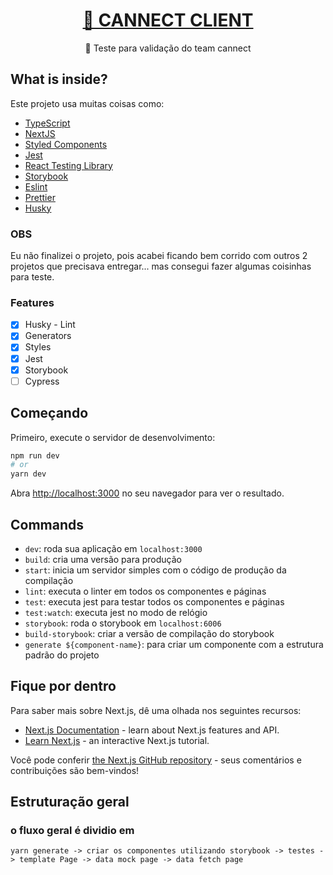 <h1 align="center">
    <a href="https://www.cannect.life/">🔗 CANNECT CLIENT</a>
</h1>
<p align="center">🚀 Teste para validação do team cannect </p>

## What is inside?

Este projeto usa muitas coisas como:

- [TypeScript](https://www.typescriptlang.org/)
- [NextJS](https://nextjs.org/)
- [Styled Components](https://styled-components.com/)
- [Jest](https://jestjs.io/)
- [React Testing Library](https://testing-library.com/docs/react-testing-library/intro)
- [Storybook](https://storybook.js.org/)
- [Eslint](https://eslint.org/)
- [Prettier](https://prettier.io/)
- [Husky](https://github.com/typicode/husky)


### OBS

Eu não finalizei o projeto, pois acabei ficando bem corrido com outros 2 projetos que precisava
entregar... mas consegui fazer algumas coisinhas para teste.

### Features

- [x] Husky - Lint
- [x] Generators
- [x] Styles
- [X] Jest
- [X] Storybook
- [ ] Cypress

## Começando

Primeiro, execute o servidor de desenvolvimento:

```bash
npm run dev
# or
yarn dev
```

Abra [http://localhost:3000](http://localhost:3000) no seu navegador para ver o resultado.


## Commands

- `dev`: roda sua aplicação em `localhost:3000`
- `build`: cria uma versão para produção
- `start`: inicia um servidor simples com o código de produção da compilação
- `lint`: executa o linter em todos os componentes e páginas
- `test`: executa jest para testar todos os componentes e páginas
- `test:watch`: executa jest no modo de relógio
- `storybook`: roda o storybook em `localhost:6006`
- `build-storybook`: criar a versão de compilação do storybook
- `generate ${component-name}`: para criar um componente com a estrutura padrão do projeto

## Fique por dentro

Para saber mais sobre Next.js, dê uma olhada nos seguintes recursos:

- [Next.js Documentation](https://nextjs.org/docs) - learn about Next.js features and API.
- [Learn Next.js](https://nextjs.org/learn) - an interactive Next.js tutorial.

Você pode conferir [the Next.js GitHub repository](https://github.com/vercel/next.js/) - seus comentários e contribuições são bem-vindos!

## Estruturação geral

### o fluxo geral é dividio em
``` yarn generate -> criar os componentes utilizando storybook -> testes -> template Page -> data mock page -> data fetch page ```





